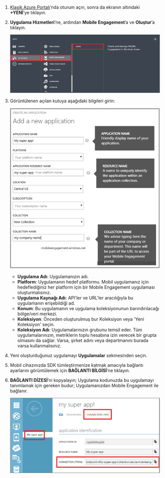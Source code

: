 1. [Klasik Azure Portalı](https://manage.windowsazure.com)’nda oturum açın, sonra da ekranın altındaki **+YENİ**’ye tıklayın.

2. **Uygulama Hizmetleri**’ne, ardından **Mobile Engagement**’a ve **Oluştur**’a tıklayın.

    ![](./media/mobile-engagement-create-app-in-portal/create-mobile-engagement-app.png)

3. Görüntülenen açılan kutuya aşağıdaki bilgileri girin:

    ![](./media/mobile-engagement-create-app-in-portal/create-azme-popup.png)

    - **Uygulama Adı**: Uygulamanızın adı. 
    - **Platform**: Uygulamanın hedef platformu. Mobil uygulamanız için hedeflediğiniz her platform için bir Mobile Engagement uygulaması oluşturmalısınız. 
    - **Uygulama Kaynağı Adı**: API'ler ve URL'ler aracılığıyla bu uygulamanın erişebildiği ad. 
    - **Konum**: Bu uygulamanın ve uygulama koleksiyonunun barındırılacağı bölge/veri merkezi.
    - **Koleksiyon**: Önceden oluşturulmuş bur Koleksiyon veya 'Yeni Koleksiyon' seçin.
    - **Koleksiyon Adı**: Uygulamalarınızın grubunu temsil eder. Tüm uygulamalarınızın, metriklerin toplu hesabına izin verecek bir grupta olmasını da sağlar. Varsa, şirket adını veya departmanını burada varsa kullanmalısınız.

4. Yeni oluşturduğunuz uygulamayı **Uygulamalar** sekmesinden seçin.

5. Mobil cihazınızda SDK tümleştirmenize katmak amacıyla bağlantı ayarlarını görüntülemek için **BAĞLANTI BİLGİSİ**’ne tıklayın.

6. **BAĞLANTI DİZESİ**’ni kopyalayın; Uygulama kodunuzda bu uygulamayı tanımlamak için gereken budur; Uygulamanızdan Mobile Engagement ile bağlanır.

    ![](./media/mobile-engagement-create-app-in-portal/app-connection-info-page.png)




<!--HONumber=Jun16_HO2-->


